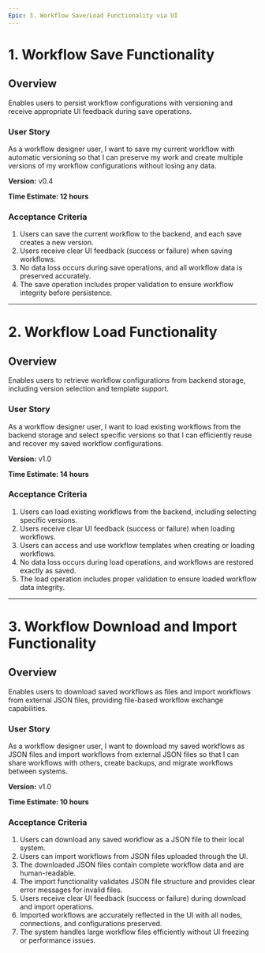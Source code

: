 ```yaml
---
Epic: 3. Workflow Save/Load Functionality via UI
---
```


# 1. Workflow Save Functionality

## Overview
Enables users to persist workflow configurations with versioning and receive appropriate UI feedback during save operations.

### User Story
As a workflow designer user, I want to save my current workflow with automatic versioning so that I can preserve my work and create multiple versions of my workflow configurations without losing any data.

**Version:** v0.4

**Time Estimate: 12 hours**

### Acceptance Criteria
1. Users can save the current workflow to the backend, and each save creates a new version.
2. Users receive clear UI feedback (success or failure) when saving workflows.
3. No data loss occurs during save operations, and all workflow data is preserved accurately.
4. The save operation includes proper validation to ensure workflow integrity before persistence.

---

# 2. Workflow Load Functionality

## Overview
Enables users to retrieve workflow configurations from backend storage, including version selection and template support.

### User Story
As a workflow designer user, I want to load existing workflows from the backend storage and select specific versions so that I can efficiently reuse and recover my saved workflow configurations.

**Version:** v1.0

**Time Estimate: 14 hours**

### Acceptance Criteria
1. Users can load existing workflows from the backend, including selecting specific versions.
2. Users receive clear UI feedback (success or failure) when loading workflows.
3. Users can access and use workflow templates when creating or loading workflows.
4. No data loss occurs during load operations, and workflows are restored exactly as saved.
5. The load operation includes proper validation to ensure loaded workflow data integrity.

---

# 3. Workflow Download and Import Functionality

## Overview
Enables users to download saved workflows as files and import workflows from external JSON files, providing file-based workflow exchange capabilities.

### User Story
As a workflow designer user, I want to download my saved workflows as JSON files and import workflows from external JSON files so that I can share workflows with others, create backups, and migrate workflows between systems.

**Version:** v1.0

**Time Estimate: 10 hours**

### Acceptance Criteria
1. Users can download any saved workflow as a JSON file to their local system.
2. Users can import workflows from JSON files uploaded through the UI.
3. The downloaded JSON files contain complete workflow data and are human-readable.
4. The import functionality validates JSON file structure and provides clear error messages for invalid files.
5. Users receive clear UI feedback (success or failure) during download and import operations.
6. Imported workflows are accurately reflected in the UI with all nodes, connections, and configurations preserved.
7. The system handles large workflow files efficiently without UI freezing or performance issues. 